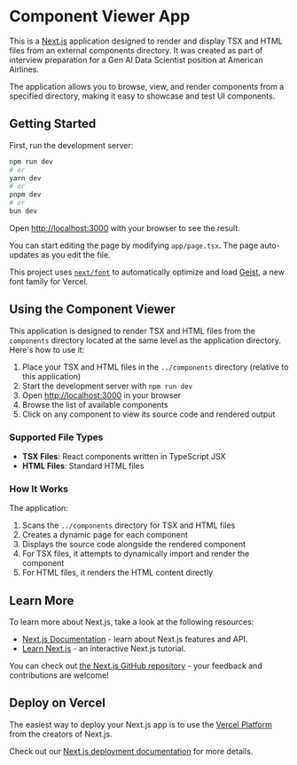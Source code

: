 # Component Viewer App

This is a [Next.js](https://nextjs.org) application designed to render and display TSX and HTML files from an external components directory. It was created as part of interview preparation for a Gen AI Data Scientist position at American Airlines.

The application allows you to browse, view, and render components from a specified directory, making it easy to showcase and test UI components.

## Getting Started

First, run the development server:

```bash
npm run dev
# or
yarn dev
# or
pnpm dev
# or
bun dev
```

Open [http://localhost:3000](http://localhost:3000) with your browser to see the result.

You can start editing the page by modifying `app/page.tsx`. The page auto-updates as you edit the file.

This project uses [`next/font`](https://nextjs.org/docs/app/building-your-application/optimizing/fonts) to automatically optimize and load [Geist](https://vercel.com/font), a new font family for Vercel.

## Using the Component Viewer

This application is designed to render TSX and HTML files from the `components` directory located at the same level as the application directory. Here's how to use it:

1. Place your TSX and HTML files in the `../components` directory (relative to this application)
2. Start the development server with `npm run dev`
3. Open [http://localhost:3000](http://localhost:3000) in your browser
4. Browse the list of available components
5. Click on any component to view its source code and rendered output

### Supported File Types

- **TSX Files**: React components written in TypeScript JSX
- **HTML Files**: Standard HTML files

### How It Works

The application:

1. Scans the `../components` directory for TSX and HTML files
2. Creates a dynamic page for each component
3. Displays the source code alongside the rendered component
4. For TSX files, it attempts to dynamically import and render the component
5. For HTML files, it renders the HTML content directly

## Learn More

To learn more about Next.js, take a look at the following resources:

- [Next.js Documentation](https://nextjs.org/docs) - learn about Next.js features and API.
- [Learn Next.js](https://nextjs.org/learn) - an interactive Next.js tutorial.

You can check out [the Next.js GitHub repository](https://github.com/vercel/next.js) - your feedback and contributions are welcome!

## Deploy on Vercel

The easiest way to deploy your Next.js app is to use the [Vercel Platform](https://vercel.com/new?utm_medium=default-template&filter=next.js&utm_source=create-next-app&utm_campaign=create-next-app-readme) from the creators of Next.js.

Check out our [Next.js deployment documentation](https://nextjs.org/docs/app/building-your-application/deploying) for more details.
